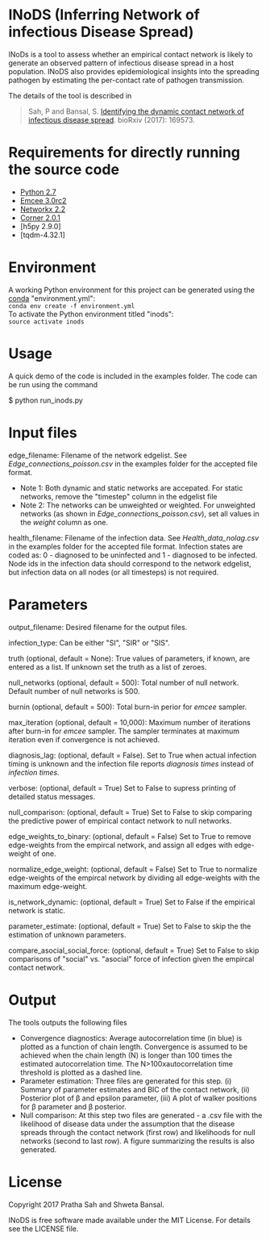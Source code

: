 INoDS (Inferring Network of infectious Disease Spread) 
================================================

INoDs is a tool to assess whether an empirical contact network is likely to generate an observed pattern of infectious disease spread in a host population. INoDS also provides epidemiological insights into the spreading pathogen by estimating the per-contact rate of pathogen transmission.

The details of the tool is described in

> Sah, P and Bansal, S. [Identifying the dynamic contact network of infectious disease spread](https://www.biorxiv.org/content/early/2017/07/28/169573). 
> bioRxiv (2017): 169573.


Requirements for directly running the source code
================================================
* [Python 2.7](http://python.org/)
* [Emcee 3.0rc2](http://dfm.io/emcee/current/)
* [Networkx 2.2](https://networkx.github.io/)
* [Corner 2.0.1](https://pypi.python.org/pypi/corner/)
* [h5py 2.9.0]
* [tqdm-4.32.1]


Environment
================================
A working Python environment for this project can be generated using the [conda](https://conda.io/docs/user-guide/tasks/manage-environments.html#creating-an-environment-from-an-environment-yml-file) "environment.yml":  
```conda env create -f environment.yml```  
To activate the Python environment titled "inods":  
```source activate inods```


Usage
================================

A quick demo of the code is included in the examples folder. The code can be run using the command

$ python run_inods.py


Input files
================================
edge_filename: Filename of the network edgelist. See *Edge_connections_poisson.csv* in the examples folder for the accepted file format. 
* Note 1: Both dynamic and static networks are accepated. For static networks, remove the "timestep" column in the edgelist file
* Note 2: The networks can be unweighted or weighted. For unweighted networks (as shown in *Edge_connections_poisson.csv*), set all values in the *weight* column as one.


health_filename: Filename of the infection data. See *Health_data_nolag.csv* in the examples folder for the accepted file format. Infection states are coded as: 0 - diagnosed to be uninfected and 1 - diagnosed to be infected. Node ids in the infection data should correspond to the network edgelist, but infection data on all nodes (or all timesteps) is not required.

Parameters
===================================
output_filename: Desired filename for the output files.


infection_type: Can be either "SI", "SIR" or "SIS".


truth (optional, default = None): True values of parameters, if known, are entered as a list. If unknown set the truth as a list of zeroes.


null_networks (optional, default = 500): Total number of null network. Default number of null networks is 500.


burnin (optional, default = 500): Total burn-in perior for *emcee* sampler.


max_iteration (optional, default = 10,000): Maximum number of iterations after burn-in for *emcee* sampler. The sampler terminates at maximum iteration even if convergence is not achieved.  


diagnosis_lag: (optional, default = False). Set to True when actual infection timing is unknown and the infection file reports *diagnosis times* instead of *infection times*.  


verbose: (optional, default = True) Set to False to supress printing of detailed status messages. 


null_comparison: (optional, default = True) Set to False to skip comparing the predictive power of empirical contact network to null networks.  


edge_weights_to_binary: (optional, default = False) Set to True to remove edge-weights from the empircal network, and assign all edges with edge-weight of one.


normalize_edge_weight: (optional, default = False) Set to True to normalize edge-weights of the empircal network by dividing all edge-weights with the maximum edge-weight.


is_network_dynamic: (optional, default = True) Set to False if the empirical network is static.


parameter_estimate: (optional, default = True) Set to False to skip the the estimation of unknown parameters.


compare_asocial_social_force: (optional, default = True) Set to False to skip comparisons of "social" vs. "asocial" force of infection given the empircal contact network.


Output
================================

The tools outputs the following files

* Convergence diagnostics: Average autocorrelation time (in blue) is plotted as a function of chain length. Convergence is assumed to be achieved when the chain length (N) is longer than 100 times the estimated autocorrelation time. The N>100xautocorrelation time threshold is plotted as a dashed line.
* Parameter estimation: Three files are generated for this step. (i) Summary of parameter estimates and BIC of the contact network, (ii) Posterior plot of &beta; and epsilon parameter, (iii) A plot of walker positions for &beta; parameter and &beta; posterior.
* Null comparison: At this step two files are generated - a .csv file with the likelihood of disease data under the assumption that the disease  spreads through the contact network (first row) and likelihoods for null networks (second to last row). A figure summarizing the results is also generated.


License
================================

Copyright 2017 Pratha Sah and Shweta Bansal.

INoDS is free software made available under the MIT License. For details see the LICENSE file.
